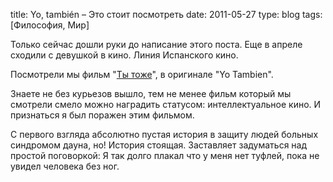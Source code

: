 title: Yo, también – Это стоит посмотреть
date: 2011-05-27
type: blog
tags: [Философия, Мир]

Только сейчас дошли руки до написание этого поста. Еще в апреле сходили с девушкой в кино. Линия Испанского кино. 

Посмотрели мы фильм "[Ты тоже](http://www.kinopoisk.ru/film/427441/)", в оригинале "Yo Tambien".

Знаете не без курьезов вышло, тем не менее фильм который мы смотрели смело можно наградить статусом: интеллектуальное кино. И признаться я был поражен этим фильмом. 

С первого взгляда абсолютно пустая история в защиту людей больных синдромом дауна, но! История стоящая. Заставляет задуматься над простой поговоркой: Я так долго плакал что у меня нет туфлей, пока не увидел человека без ног.